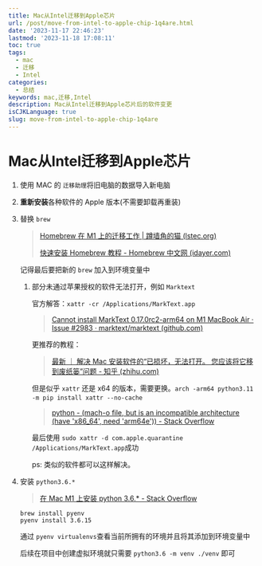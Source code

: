 ```yaml
---
title: Mac从Intel迁移到Apple芯片
url: /post/move-from-intel-to-apple-chip-1q4are.html
date: '2023-11-17 22:46:23'
lastmod: '2023-11-18 17:08:11'
toc: true
tags:
  - mac
  - 迁移
  - Intel
categories:
  - 总结
keywords: mac,迁移,Intel
description: Mac从Intel迁移到Apple芯片后的软件变更
isCJKLanguage: true
slug: move-from-intel-to-apple-chip-1q4are
---
```


# Mac从Intel迁移到Apple芯片

1. 使用 MAC 的 `迁移助理`​​ ​将旧电脑的数据导入新电脑
2. <span style="font-weight: bold;" data-type="strong">重新安装</span>各种软件的 Apple 版本(不需要卸载再重装)
3. 替换​ `brew`​​​​

   > [Homebrew 在 M1 上的迁移工作 | 蹲墙角的猫 (lstec.org)](https://blog.lstec.org/2022/08/18/Homebrew-%E5%9C%A8-M1-%E4%B8%8A%E7%9A%84%E8%BF%81%E7%A7%BB%E5%B7%A5%E4%BD%9C/)
   >
   > [快速安装 Homebrew 教程 - Homebrew 中文网 (idayer.com)](https://brew.idayer.com/)
   >

   记得最后要把新的 `brew`​​ ​加入到环境变量中

   1. 部分未通过苹果授权的软件无法打开，例如 `Marktext`​​​

      官方解答：`xattr -cr /Applications/MarkText.app`​​​

      > [Cannot install MarkText 0.17.0rc2-arm64 on M1 MacBook Air · Issue #2983 · marktext/marktext (github.com)](https://github.com/marktext/marktext/issues/2983)
      >

      更推荐的教程：

      > [最新 ｜ 解决 Mac 安装软件的“已损坏，无法打开。 您应该将它移到废纸篓”问题 - 知乎 (zhihu.com)](https://zhuanlan.zhihu.com/p/135948430)
      >

      但是似乎 `xattr`​​ ​还是 x64 的版本，需要更换。`arch -arm64 python3.11 -m pip install xattr --no-cache`​​​

      > [python - (mach-o file, but is an incompatible architecture (have &apos;x86_64&apos;, need &apos;arm64e&apos;)) - Stack Overflow](https://stackoverflow.com/questions/72308682/mach-o-file-but-is-an-incompatible-architecture-have-x86-64-need-arm64e)
      >

      最后使用 `sudo xattr -d com.apple.quarantine /Applications/MarkText.app`​​​ 成功

      ps: 类似的软件都可以这样解决。
4. 安装 `python3.6.*`​

   > [在 Mac M1 上安装 python 3.6.* - Stack Overflow](https://stackoverflow.com/questions/71862398/install-python-3-6-on-mac-m1)
   >

   ```shell
   brew install pyenv
   pyenv install 3.6.15
   ```

   通过 `pyenv virtualenvs` ​查看当前所拥有的环境并且将其添加到环境变量中

   后续在项目中创建虚拟环境就只需要 `python3.6 -m venv ./venv` ​即可

‍
